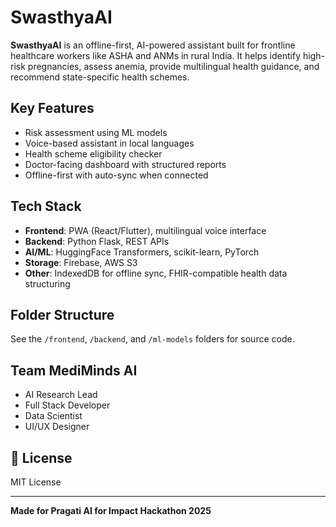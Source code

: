# SwasthyaAI

**SwasthyaAI** is an offline-first, AI-powered assistant built for frontline healthcare workers like ASHA and ANMs in rural India. It helps identify high-risk pregnancies, assess anemia, provide multilingual health guidance, and recommend state-specific health schemes.

##  Key Features
- Risk assessment using ML models
- Voice-based assistant in local languages
- Health scheme eligibility checker
- Doctor-facing dashboard with structured reports
- Offline-first with auto-sync when connected

##  Tech Stack
- **Frontend**: PWA (React/Flutter), multilingual voice interface
- **Backend**: Python Flask, REST APIs
- **AI/ML**: HuggingFace Transformers, scikit-learn, PyTorch
- **Storage**: Firebase, AWS S3
- **Other**: IndexedDB for offline sync, FHIR-compatible health data structuring

##  Folder Structure
See the `/frontend`, `/backend`, and `/ml-models` folders for source code.

##  Team MediMinds AI

- AI Research Lead
- Full Stack Developer
- Data Scientist
- UI/UX Designer

## 📄 License
MIT License

---

**Made for Pragati AI for Impact Hackathon 2025**
